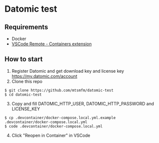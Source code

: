 # Datomic test

## Requirements

- Docker
- [VSCode Remote - Containers extension](https://marketplace.visualstudio.com/items?itemName=ms-vscode-remote.remote-containers)

## How to start

1. Register Datomic and get download key and license key https://my.datomic.com/account
2. Clone this repo

```
$ git clone https://github.com/mtsmfm/datomic-test
$ cd datomic-test
```

3. Copy and fill DATOMIC_HTTP_USER, DATOMIC_HTTP_PASSWORD and LICENSE_KEY

```
$ cp .devcontainer/docker-compose.local.yml.example .devcontainer/docker-compose.local.yml
$ code .devcontainer/docker-compose.local.yml
```

4. Click "Reopen in Container" in VSCode
